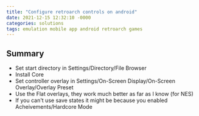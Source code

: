 ```yaml
---
title: "Configure retroarch controls on android"
date: 2021-12-15 12:32:10 -0000
categories: solutions
tags: emulation mobile app android retroarch games
---
```


## Summary

- Set start directory in Settings/Directory/File Browser
- Install Core
- Set controller overlay in Settings/On-Screen Display/On-Screen Overlay/Overlay Preset
- Use the Flat overlays, they work much better as far as I know (for NES)
- If you can't use save states it might be because you enabled Acheivements/Hardcore Mode
